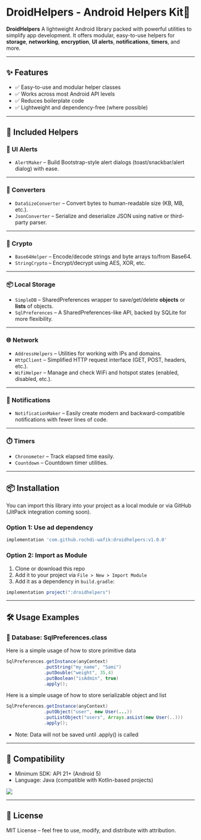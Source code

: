 # DroidHelpers - Android Helpers Kit🚀

**DroidHelpers** A lightweight Android library packed with powerful utilities to simplify app development. It offers modular, easy-to-use helpers for **storage**, **networking**, **encryption**, **UI alerts**, **notifications**, **timers**, and more.

---

## ✨ Features

- ✅ Easy-to-use and modular helper classes
- ✅ Works across most Android API levels
- ✅ Reduces boilerplate code
- ✅ Lightweight and dependency-free (where possible)

---

## 🧰 Included Helpers

### 🔔 UI Alerts

- `AlertMaker` – Build Bootstrap-style alert dialogs (toast/snackbar/alert dialog) with ease.

---

### 🔁 Converters

- `DataSizeConverter` – Convert bytes to human-readable size (KB, MB, etc.).
- `JsonConverter` – Serialize and deserialize JSON using native or third-party parser.

---

### 🔐 Crypto

- `Base64Helper` – Encode/decode strings and byte arrays to/from Base64.
- `StringCrypto` – Encrypt/decrypt using AES, XOR, etc.

---

### 📦 Local Storage

- `SimpleDB` – SharedPreferences wrapper to save/get/delete **objects** or **lists** of objects.
- `SqlPreferences` – A SharedPreferences-like API, backed by SQLite for more flexibility.

---

### 🌐 Network

- `AddressHelpers` – Utilities for working with IPs and domains.
- `HttpClient` – Simplified HTTP request interface (GET, POST, headers, etc.).
- `WifiHelper` – Manage and check WiFi and hotspot states (enabled, disabled, etc.).

---

### 🔔 Notifications

- `NotificationMaker` – Easily create modern and backward-compatible notifications with fewer lines of code.

---

### ⏱️ Timers

- `Chronometer` – Track elapsed time easily.
- `Countdown` – Countdown timer utilities.

---

## 📦 Installation

You can import this library into your project as a local module or via GitHub (JitPack integration coming soon).

### Option 1: Use ad dependency
```gradle
implementation 'com.github.rochdi-wafik:droidhelpers:v1.0.0'
```
### Option 2: Import as Module

1. Clone or download this repo
2. Add it to your project via `File > New > Import Module`
3. Add it as a dependency in `build.gradle`:

```gradle
implementation project(":droidhelpers")
```

---

## 🛠️ Usage Examples
### 💾 Database: SqlPreferences.class
Here is a simple usage of how to store primitive data
```java
SqlPreferences.getInstance(anyContext)
              .putString("my_name", "Sami")
              .putDouble("weight", 35,4)
              .putBoolean("isAdmin", true)
              .apply();
```
Here is a simple usage of how to store serializable object and list
```java
SqlPreferences.getInstance(anyContext)
              .putObject("user", new User(...))
              .putListObject("users", Arrays.asList(new User(..)))
              .apply();
```
- Note: Data will not be saved until .apply() is called

---

## 🔧 Compatibility
* Minimum SDK: API 21+ (Android 5)
* Language: Java (compatible with Kotlin-based projects)

[![](https://jitpack.io/v/rochdi-wafik/droidhelpers.svg)](https://jitpack.io/#rochdi-wafik/droidhelpers)

--- 

## 📄 License
MIT License – feel free to use, modify, and distribute with attribution.